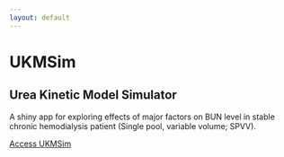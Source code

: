 ```yaml
---
layout: default
---
```


# UKMSim
## Urea Kinetic Model Simulator
A shiny app for exploring effects of major factors on BUN level in stable chronic hemodialysis patient (Single pool, variable volume; SPVV). 

[Access UKMSim](https://kavee.shinyapps.io/UKMSim/)
